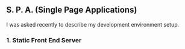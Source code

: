 
## S. P. A. (Single Page Applications)

I was asked recently to describe my development environment setup.

### 1. Static Front End Server 
